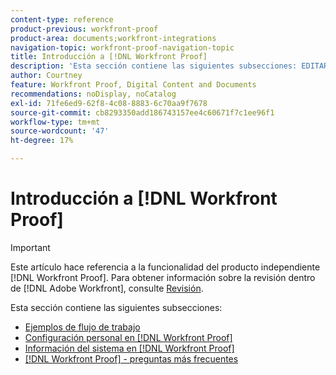 ```yaml
---
content-type: reference
product-previous: workfront-proof
product-area: documents;workfront-integrations
navigation-topic: workfront-proof-navigation-topic
title: Introducción a [!DNL Workfront Proof]
description: 'Esta sección contiene las siguientes subsecciones: EDITAR.'
author: Courtney
feature: Workfront Proof, Digital Content and Documents
recommendations: noDisplay, noCatalog
exl-id: 71fe6ed9-62f8-4c08-8883-6c70aa9f7678
source-git-commit: cb8293350add186743157ee4c60671f7c1ee96f1
workflow-type: tm+mt
source-wordcount: '47'
ht-degree: 17%

---
```


# Introducción a [!DNL Workfront Proof]

>[!IMPORTANT]
>
>Este artículo hace referencia a la funcionalidad del producto independiente [!DNL Workfront Proof]. Para obtener información sobre la revisión dentro de [!DNL Adobe Workfront], consulte [Revisión](../../review-and-approve-work/proofing/proofing.md).

Esta sección contiene las siguientes subsecciones:

* [Ejemplos de flujo de trabajo](../../workfront-proof/wp-getstarted/workflow-examples/workflow-examples.md)
* [Configuración personal en [!DNL Workfront Proof]](../../workfront-proof/wp-getstarted/personal-settings/personal-settings.md)
* [Información del sistema en [!DNL Workfront Proof]](../../workfront-proof/wp-getstarted/system-information/system-information.md)
* [[!DNL Workfront Proof] - preguntas más frecuentes](../../workfront-proof/wp-getstarted/faqs/faqs.md)
